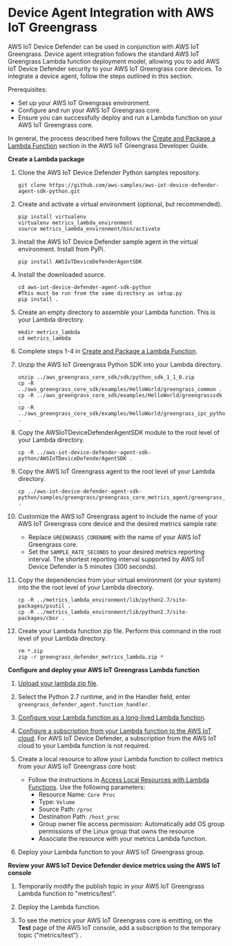 # Device Agent Integration with AWS IoT Greengrass<a name="device-defender-DetectMetricsGreengrassIntegration"></a>

AWS IoT Device Defender can be used in conjunction with AWS IoT Greengrass\. Device agent integration follows the standard AWS IoT Greengrass Lambda function deployment model, allowing you to add AWS IoT Device Defender security to your AWS IoT Greengrass core devices\. To integrate a device agent, follow the steps outlined in this section\.

Prerequisites:
+ Set up your AWS IoT Greengrass environment\.
+ Configure and run your AWS IoT Greengrass core\.
+ Ensure you can successfully deploy and run a Lambda function on your AWS IoT Greengrass core\.

In general, the process described here follows the [Create and Package a Lambda Function](https://docs.aws.amazon.com/greengrass/latest/developerguide/create-lambda.html) section in the AWS IoT Greengrass Developer Guide\.

**Create a Lambda package**

1. Clone the AWS IoT Device Defender Python samples repository\.

   ```
   git clone https://github.com/aws-samples/aws-iot-device-defender-agent-sdk-python.git
   ```

1. Create and activate a virtual environment \(optional, but recommended\)\.

   ```
   pip install virtualenv
   virtualenv metrics_lambda_environment
   source metrics_lambda_environment/bin/activate
   ```

1. Install the AWS IoT Device Defender sample agent in the virtual environment\. Install from PyPi\.

   ```
   pip install AWSIoTDeviceDefenderAgentSDK
   ```

1. Install the downloaded source\.

   ```
   cd aws-iot-device-defender-agent-sdk-python
   #This must be run from the same directory as setup.py
   pip install .
   ```

1. Create an empty directory to assemble your Lambda function\. This is your Lambda directory\.

   ```
   mkdir metrics_lambda
   cd metrics_lambda
   ```

1. Complete steps 1\-4 in [Create and Package a Lambda Function](https://docs.aws.amazon.com/greengrass/latest/developerguide/create-lambda.html)\.

1. Unzip the AWS IoT Greengrass Python SDK into your Lambda directory\. 

   ```
   unzip ../aws_greengrass_core_sdk/sdk/python_sdk_1_1_0.zip
   cp -R ../aws_greengrass_core_sdk/examples/HelloWorld/greengrass_common .
   cp -R ../aws_greengrass_core_sdk/examples/HelloWorld/greengrasssdk .
   cp -R ../aws_greengrass_core_sdk/examples/HelloWorld/greengrass_ipc_python_sdk .
   ```

1. Copy the AWSIoTDeviceDefenderAgentSDK module to the root level of your Lambda directory\.

   ```
   cp -R ../aws-iot-device-defender-agent-sdk-python/AWSIoTDeviceDefenderAgentSDK . 
   ```

1. Copy the AWS IoT Greengrass agent to the root level of your Lambda directory\. 

   ```
   cp ../aws-iot-device-defender-agent-sdk-python/samples/greengrass/greengrass_core_metrics_agent/greengrass_defender_agent.py . 
   ```

1. Customize the AWS IoT Greengrass agent to include the name of your AWS IoT Greengrass core device and the desired metrics sample rate:
   + Replace `GREENGRASS_CORENAME` with the name of your AWS IoT Greengrass core\.
   + Set the `SAMPLE_RATE_SECONDS` to your desired metrics reporting interval\. The shortest reporting interval supported by AWS IoT Device Defender is 5 minutes \(300 seconds\)\.

1. Copy the dependencies from your virtual environment \(or your system\) into the the root level of your Lambda directory\. 

   ```
   cp -R ../metrics_lambda_environment/lib/python2.7/site-packages/psutil .
   cp -R ../metrics_lambda_environment/lib/python2.7/site-packages/cbor .
   ```

1. Create your Lambda function zip file\. Perform this command in the root level of your Lambda directory\.

   ```
   rm *.zip
   zip -r greengrass_defender_metrics_lambda.zip *
   ```

**Configure and deploy your AWS IoT Greengrass Lambda function**

1. [Upload your lambda zip file](https://docs.aws.amazon.com/greengrass/latest/developerguide/package.html)\. 

1. Select the Python 2\.7 runtime, and in the Handler field, enter `greengrass_defender_agent.function_handler`\.

1. [Configure your Lambda function as a long\-lived Lambda function](https://docs.aws.amazon.com/greengrass/latest/developerguide/long-lived.html)\.

1. [Configure a subscription from your Lambda function to the AWS IoT cloud](https://docs.aws.amazon.com/greengrass/latest/developerguide/config-subs.html)\. For AWS IoT Device Defender, a subscription from the AWS IoT cloud to your Lambda function is not required\.

1. Create a local resource to allow your Lambda function to collect metrics from your AWS IoT Greengrass core host: 
   + Follow the instructions in [Access Local Resources with Lambda Functions](https://docs.aws.amazon.com/greengrass/latest/developerguide/access-local-resources.html)\. Use the following parameters:
     + Resource Name: `Core Proc`
     + Type: `Volume`
     + Source Path: `/proc`
     + Destination Path: `/host_proc`
     + Group owner file access permission: Automatically add OS group permissions of the Linux group that owns the resource
     + Associate the resource with your metrics Lambda function\.

1. Deploy your Lambda function to your AWS IoT Greengrass group\. 

**Review your AWS IoT Device Defender device metrics using the AWS IoT console**

1. Temporarily modify the publish topic in your AWS IoT Greengrass Lambda function to "metrics/test"\. 

1. Deploy the Lambda function\. 

1. To see the metrics your AWS IoT Greengrass core is emitting, on the **Test** page of the AWS IoT console, add a subscription to the temporary topic \("metrics/test"\) \. 
